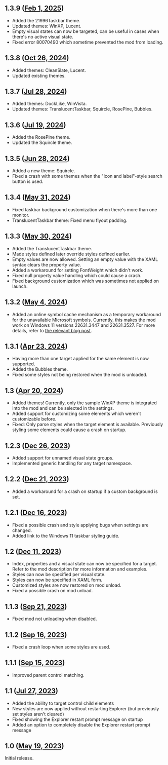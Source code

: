 ## 1.3.9 ([Feb 1, 2025](https://github.com/ramensoftware/windhawk-mods/blob/42d2709e22df203d6f5765b796909dca2a286cf1/mods/windows-11-taskbar-styler.wh.cpp))

* Added the 21996Taskbar theme.
* Updated themes: WinXP, Lucent.
* Empty visual states can now be targeted, can be useful in cases when there's no active visual state.
* Fixed error 80070490 which sometime prevented the mod from loading.

## 1.3.8 ([Oct 26, 2024](https://github.com/ramensoftware/windhawk-mods/blob/fde2dd9c8dafbf68a126fb25ec1b3f9587efd18b/mods/windows-11-taskbar-styler.wh.cpp))

* Added themes: CleanSlate, Lucent.
* Updated existing themes.

## 1.3.7 ([Jul 28, 2024](https://github.com/ramensoftware/windhawk-mods/blob/5ceffe5133b88ab09b00e41a846cd7a4bcb4e4c0/mods/windows-11-taskbar-styler.wh.cpp))

* Added themes: DockLike, WinVista.
* Updated themes: TranslucentTaskbar, Squircle, RosePine, Bubbles.

## 1.3.6 ([Jul 19, 2024](https://github.com/ramensoftware/windhawk-mods/blob/b16412c8ab6de3303ecb179ddcb39a2fe8b28e25/mods/windows-11-taskbar-styler.wh.cpp))

* Added the RosePine theme.
* Updated the Squircle theme.

## 1.3.5 ([Jun 28, 2024](https://github.com/ramensoftware/windhawk-mods/blob/d02494284cfba2bb2c9fcb54ad499c0489ac45dd/mods/windows-11-taskbar-styler.wh.cpp))

* Added a new theme: Squircle.
* Fixed a crash with some themes when the "Icon and label"-style search button is used.

## 1.3.4 ([May 31, 2024](https://github.com/ramensoftware/windhawk-mods/blob/ff1acfae87ae906f670c3b0d43f7fbb8c3dcfd03/mods/windows-11-taskbar-styler.wh.cpp))

* Fixed taskbar background customization when there's more than one monitor.
* TranslucentTaskbar theme: Fixed menu flyout padding.

## 1.3.3 ([May 30, 2024](https://github.com/ramensoftware/windhawk-mods/blob/7cb5b296f3dd8385719119f7693a9037e5d9e46f/mods/windows-11-taskbar-styler.wh.cpp))

* Added the TranslucentTaskbar theme.
* Made styles defined later override styles defined earlier.
* Empty values are now allowed. Setting an empty value with the XAML syntax clears the property value.
* Added a workaround for setting FontWeight which didn't work.
* Fixed null property value handling which could cause a crash.
* Fixed background customization which was sometimes not applied on launch.

## 1.3.2 ([May 4, 2024](https://github.com/ramensoftware/windhawk-mods/blob/6fcd66105c7419656b3d34947dacf56a3b06927c/mods/windows-11-taskbar-styler.wh.cpp))

* Added an online symbol cache mechanism as a temporary workaround for the unavailable Microsoft symbols. Currently, this makes the mod work on Windows 11 versions 22631.3447 and 22631.3527. For more details, refer to [the relevant blog post](https://ramensoftware.com/windhawk-and-symbol-download-errors).

## 1.3.1 ([Apr 23, 2024](https://github.com/ramensoftware/windhawk-mods/blob/72258fe7830a25a42dd597bd6b8588f02f4b6152/mods/windows-11-taskbar-styler.wh.cpp))

* Having more than one target applied for the same element is now supported.
* Added the Bubbles theme.
* Fixed some styles not being restored when the mod is unloaded.

## 1.3 ([Apr 20, 2024](https://github.com/ramensoftware/windhawk-mods/blob/085a17c3ddc3084feb9f607b971d4873076d6fb7/mods/windows-11-taskbar-styler.wh.cpp))

* Added themes! Currently, only the sample WinXP theme is integrated into the mod and can be selected in the settings.
* Added support for customizing some elements which weren't customizable before.
* Fixed: Only parse styles when the target element is available. Previously styling some elements could cause a crash on startup.

## 1.2.3 ([Dec 26, 2023](https://github.com/ramensoftware/windhawk-mods/blob/dd6a77e99fd98816a7800be14a834ad988a6cd58/mods/windows-11-taskbar-styler.wh.cpp))

* Added support for unnamed visual state groups.
* Implemented generic handling for any target namespace.

## 1.2.2 ([Dec 21, 2023](https://github.com/ramensoftware/windhawk-mods/blob/955ecfce747cec506a89bdee69c706aea050487a/mods/windows-11-taskbar-styler.wh.cpp))

* Added a workaround for a crash on startup if a custom background is set.

## 1.2.1 ([Dec 16, 2023](https://github.com/ramensoftware/windhawk-mods/blob/881a5daee8bdcf6cdc0e8f6a7ca99ebbeab1f569/mods/windows-11-taskbar-styler.wh.cpp))

* Fixed a possible crash and style applying bugs when settings are changed.
* Added link to the Windows 11 taskbar styling guide.

## 1.2 ([Dec 11, 2023](https://github.com/ramensoftware/windhawk-mods/blob/23129dc99634ad8037cd80cd3f01a7e79b63bcfc/mods/windows-11-taskbar-styler.wh.cpp))

* Index, properties and a visual state can now be specified for a target. Refer to the mod description for more information and examples.
* Styles can now be specified per visual state.
* Styles can now be specified in XAML form.
* Customized styles are now restored on mod unload.
* Fixed a possible crash on mod unload.

## 1.1.3 ([Sep 21, 2023](https://github.com/ramensoftware/windhawk-mods/blob/7eb55c75224aa0dfff6a524fa3d993ece8a41704/mods/windows-11-taskbar-styler.wh.cpp))

* Fixed mod not unloading when disabled.

## 1.1.2 ([Sep 16, 2023](https://github.com/ramensoftware/windhawk-mods/blob/3ab1f3e504481a1a704e331709a3508fe1980eec/mods/windows-11-taskbar-styler.wh.cpp))

* Fixed a crash loop when some styles are used.

## 1.1.1 ([Sep 15, 2023](https://github.com/ramensoftware/windhawk-mods/blob/c8bd45d3c8292364a173776354e9909934fb3817/mods/windows-11-taskbar-styler.wh.cpp))

* Improved parent control matching.

## 1.1 ([Jul 27, 2023](https://github.com/ramensoftware/windhawk-mods/blob/945959053f99f73a7babdd46a097e905f0f1f4e2/mods/windows-11-taskbar-styler.wh.cpp))

* Added the ability to target control child elements
* New styles are now applied without restarting Explorer (but previously set styles aren't cleared)
* Fixed showing the Explorer restart prompt message on startup
* Added an option to completely disable the Explorer restart prompt message

## 1.0 ([May 19, 2023](https://github.com/ramensoftware/windhawk-mods/blob/dd94ba0dad734db104daf98094a6497bb2911039/mods/windows-11-taskbar-styler.wh.cpp))

Initial release.
